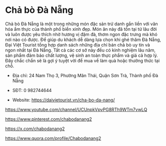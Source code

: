 # Chả bò Đà Nẵng

Chả bò Đà Nẵng là một trong những món đặc sản trứ danh gắn liền với văn hóa ẩm thực của thành phố biển xinh đẹp. Món ăn này đã tồn tại từ lâu đời và luôn được yêu thích nhờ hương vị đậm đà, thơm ngon đặc trưng mà khó nơi nào có được. Để giúp du khách dễ dàng lựa chọn khi ghé thăm Đà Nẵng, Đại Việt Tourist tổng hợp danh sách những địa chỉ bán chả bò uy tín và ngon nhất tại Đà Nẵng. Tất cả các cơ sở này đều có kinh nghiệm lâu năm, sản phẩm đảm bảo chất lượng, vệ sinh an toàn thực phẩm và giá cả hợp lý. Đây chắc chắn sẽ là gợi ý tuyệt vời để mua về làm quà hoặc thưởng thức tại chỗ.

- Địa chỉ: 24 Nam Thọ 3, Phường Mân Thái, Quận Sơn Trà, Thành phố Đà Nẵng

- SĐT: 0 982744644

- Website: https://daivietourist.vn/cha-bo-da-nang/

https://www.youtube.com/channel/UCUnpkVpvPG8RTh9WTm7vwLQ

https://www.pinterest.com/chabodanang2


https://x.com/chabodanang2

https://www.quora.com/profile/Chabodanang2
